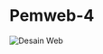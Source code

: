 # Pemweb-4

![Desain Web](https://user-images.githubusercontent.com/120927463/223999074-2847dcef-4dcb-4593-9947-d9bb80b757d4.png)
